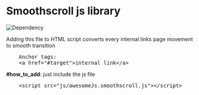 Smoothscroll js library
===============================================

![Dependency](http://img.shields.io/badge/dependencies-jQuery-brightgreen.svg)

Adding this file to HTML script converts every internal links page movement to smooth transition
<pre>
	Anchor tags:
	&#60a href="#target">internal link&#60/a>
</pre>

**#how_to_add**: just include the js file
<pre>
	&#60script src="js/awesomeJs.smoothscroll.js">&#60/script>
</pre>
